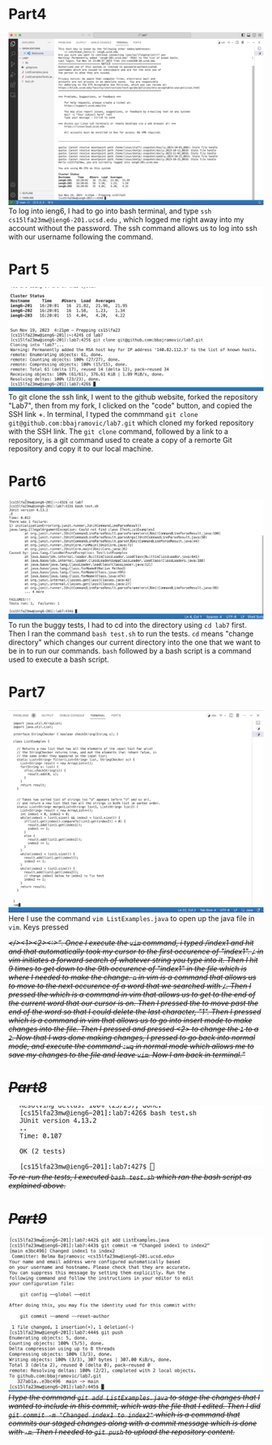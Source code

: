 # Part4

![Image](part4.png)
To log into ieng6, I had to go into bash terminal, and type `ssh cs15lfa23mw@ieng6-201.ucsd.edu` <enter>, which logged me right away into my account without the password. The ssh command allows
us to log into ssh with our username following the command.

# Part 5

![Image](part5.png)
To git clone the ssh link, I went to the github website, forked the repository "Lab7", then from my fork, I clicked on the "code" button, and copied the SSH link <control>+<c>. In terminal,
I typed the commmand `git clone git@github.com:bbajramovic/lab7.git` <enter> which cloned my forked repository with the SSH link. The `git clone` command, followed by a link to a repository, 
is a git command used to create a copy of a remorte Git repository and copy it to our local machine. 

# Part6

![Image](part6.png)
To run the buggy tests, I had to cd into the directory using `cd lab7` <enter> first. Then I ran the command `bash test.sh` <enter> to run the tests. `cd` means "change directory" which changes our current directory into the one that we want to be in to run our commands. `bash` followed by a bash script is a command used to execute a bash script.

# Part7

![Image](part7.png)
Here I use the command `vim ListExamples.java` to open up the java file in `vim`. Keys pressed<v> <i> <m> <space> <L> <i> <s> <t> <E> <x><a> <m> <p> <l> <e> <s> <dot> <j><a><v><a><enter></><i><n><d><e><x><1><enter><n><n><n><n><n><n><n><n><n><e><rightarrowkey><i><delete><2><esc><:><w><q>. Once I execute the `vim` command, i typed /index1 and hit <enter> and that automatically took my cursor to the first occurence of "index1". `/` in vim initiates a forward search of whatever string you type into it. Then I hit <n> 9 times to get down to the 9th occurence of "index1" in the file which is where I needed to make the change. `n` in vim is a command that allows us to move to the next occurence of a word that we searched with `/`. Then I pressed the <e> which is a command in vim that allows us to get to the end of the current word that our cursor is on. Then I pressed the <rightarrowkey> to move past the end of the word so that I could delete the last character, "1". Then I pressed <i> which is a command in vim that allows us to go into insert mode to make changes into the file. Then I pressed <delete> and pressed <2> to change the `1` to a `2`. Now that I was done making changes, I pressed <esc> to go back into normal mode, and execute the command `:wq` in normal mode which allows me to save my changes to the file and leave `vim`. Now I am back in terminal.

# Part8

![Image](part8.png)
To re-run the tests, I executed `bash test.sh` which ran the bash script as explained above. 

# Part9

![Image](part9.png)
I type the command `git add ListExamples.java` to stage the changes that I wanted to include in this commit, which was the file that I edited. Then I did `git commit -m "Changed index1 to index2"` which is a command that commits our staged changes along with a commit message which is done with `-m`. Then I needed to `git push` to upload the repository content.
